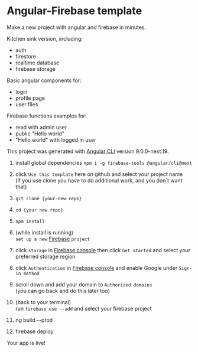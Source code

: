 # Angular-Firebase template

Make a new project with angular and firebase in minutes.

Kitchen sink version, including:  
  * auth
  * firestore
  * realtime database
  * firebase storage

Basic angular components for:
  * login
  * profile page
  * user files

Firebase functions examples for:  
  * read with admin user
  * public "Hello world"
  * "Hello world" with logged in user

This project was generated with [Angular CLI](https://github.com/angular/angular-cli) version 9.0.0-next.19.

1. install global dependencies `npm i -g firebase-tools @angular/cli@next`

2. click `Use this template` here on github and select your project name  
(if you use clone you have to do additional work, and you don´t want that)

4. `git clone {your-new-repo}`

5. `cd {your new repo}`

6. `npm install`

7. (while install is running)  
 `set up a new` [Firebase](https://console.firebase.google.com/) `project`  

8. click `storage` in [Firebase console](https://console.firebase.google.com/) then click `Get started` and select your preferred storage region

9. click `Authentication` in [Firebase console](https://console.firebase.google.com/) and enable Google under `Sign-in method`

10. scroll down and add your domain to `Authorized domains`  
(you can go back and do this later too)

10. (back to your terminal)  
run `firebase use --add` and select your firebase project

11. ng build --prod

12. firebase deploy

Your app is live!
